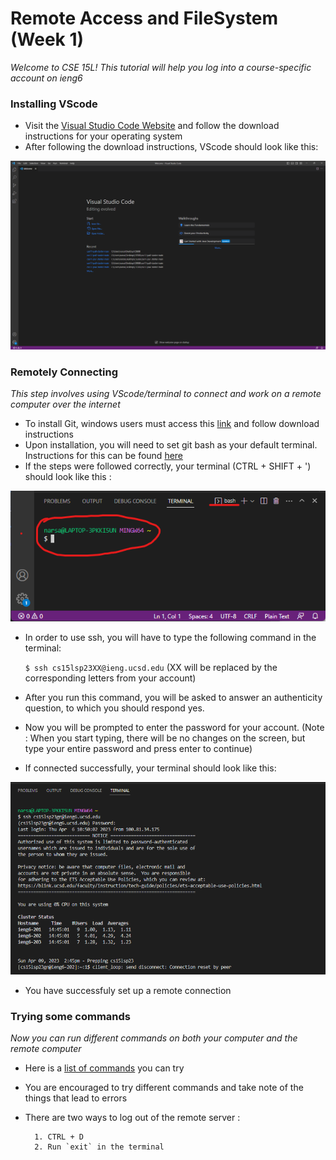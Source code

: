 # Remote Access and FileSystem (Week 1)

*Welcome to CSE 15L! This tutorial will help you log into a course-specific account on ieng6*


### Installing VScode

* Visit the [Visual Studio Code Website](https://code.visualstudio.com/) and follow the download instructions for your operating system
* After following the download instructions, VScode should look like this:

![Image](VSCodeScreenshot.png)


### Remotely Connecting
*This step involves using VScode/terminal to connect and work on a remote computer over the internet*

* To install Git, windows users must access this [link](https://gitforwindows.org/) and follow download instructions
* Upon installation, you will need to set git bash as your default terminal. Instructions for this can be found [here](https://stackoverflow.com/questions/42606837/how-do-i-use-bash-on-windows-from-the-visual-studio-code-integrated-terminal/50527994#50527994)
* If the steps were followed correctly, your terminal (CTRL + SHIFT + ') should look like this :

![Image](TerminalPreview.png)

* In order to use ssh, you will have to type the following command in the terminal:

  `$ ssh cs15lsp23XX@ieng.ucsd.edu` (XX will be replaced by the corresponding letters from your account)

* After you run this command, you will be asked to answer an authenticity question, to which you should respond yes.
* Now you will be prompted to enter the password for your account. (Note : When you start typing, there will be no changes on the screen, but type your entire password and press enter to continue)
* If connected successfully, your terminal should look like this:

![Image](TerminalAfterConnection.png)

* You have successfuly set up a remote connection


### Trying some commands

*Now you can run different commands on both your computer and the remote computer*

* Here is a [list of commands](https://tutorials.codebar.io/command-line/introduction/tutorial.html) you can try

* You are encouraged to try different commands and take note of the things that lead to errors

* There are two ways to log out of the remote server :

        1. CTRL + D
        2. Run `exit` in the terminal




